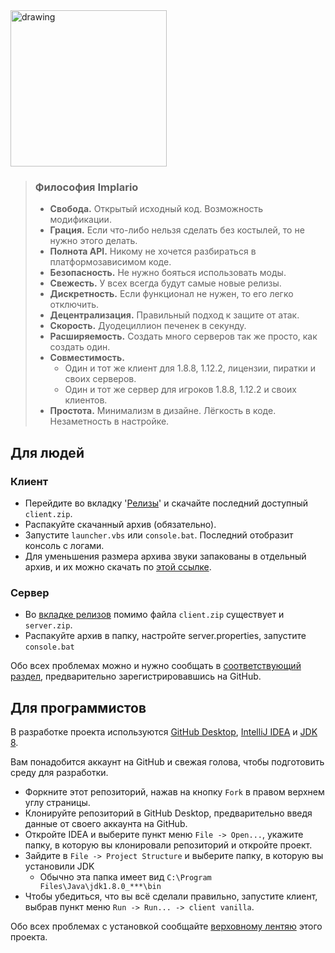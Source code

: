<img src="https://i.imgur.com/vAdI2Kc.png" alt="drawing" width="250"/>

> ### Философия Implario
> * **Свобода.** Открытый исходный код. Возможность модификации.
> * **Грация.** Если что-либо нельзя сделать без костылей, то не нужно этого делать.
> * **Полнота API.** Никому не хочется разбираться в платформозависимом коде.
> * **Безопасность.** Не нужно бояться использовать моды.
> * **Свежесть.** У всех всегда будут самые новые релизы.
> * **Дискретность.** Если функционал не нужен, то его легко отключить.
> * **Децентрализация.** Правильный подход к защите от атак.
> * **Скорость.** Дуодециллион печенек в секунду.
> * **Расширяемость.** Создать много серверов так же просто, как создать один.
> * **Совместимость.** 
>   * Один и тот же клиент для 1.8.8, 1.12.2, лицензии, пиратки и своих серверов.
>   * Один и тот же сервер для игроков 1.8.8, 1.12.2 и своих клиентов.
> * **Простота.** Минимализм в дизайне. Лёгкость в коде. Незаметность в настройке.


## Для людей
### Клиент
* Перейдите во вкладку '[Релизы](https://github.com/DelfikPro/Implario/releases)' и скачайте последний доступный `client.zip`.
* Распакуйте скачанный архив (обязательно).
* Запустите `launcher.vbs` или `console.bat`. Последний отобразит консоль с логами.
* Для уменьшения размера архива звуки запакованы в отдельный архив, и их можно скачать по [этой ссылке]().

### Сервер
* Во [вкладке релизов](https://github.com/DelfikPro/Implario/releases) помимо файла `client.zip` существует и `server.zip`.
* Распакуйте архив в папку, настройте server.properties, запустите `console.bat`

Обо всех проблемах можно и нужно сообщать в [соответствующий раздел](https://github.com/DelfikPro/Implario/issues), предварительно зарегистрировавшись на GitHub.

## Для программистов
В разработке проекта используются [GitHub Desktop](https://desktop.github.com), [IntelliJ IDEA](https://www.jetbrains.com/idea/download/) и [JDK 8](https://www.oracle.com/technetwork/java/javase/downloads/jdk8-downloads-2133151.html).

Вам понадобится аккаунт на GitHub и свежая голова, чтобы подготовить среду для разработки.

* Форкните этот репозиторий, нажав на кнопку `Fork` в правом верхнем углу страницы.
* Клонируйте репозиторий в GitHub Desktop, предварительно введя данные от своего аккаунта на GitHub.
* Откройте IDEA и выберите пункт меню `File -> Open...`, укажите папку, в которую вы клонировали репозиторий и откройте проект.
* Зайдите в `File -> Project Structure` и выберите папку, в которую вы установили JDK 
  * Обычно эта папка имеет вид `C:\Program Files\Java\jdk1.8.0_***\bin` 
* Чтобы убедиться, что вы всё сделали правильно, запустите клиент, выбрав пункт меню `Run -> Run... -> client vanilla`.

Обо всех проблемах с установкой сообщайте [верховному лентяю](https://vk.com/delfikpro) этого проекта. 
